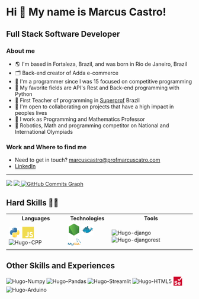 # Hi 👋 My name is Marcus Castro!

## Full Stack Software Developer
  
 ### About me
 
 * 🌎 I'm based in Fortaleza, Brazil, and was born in Rio de Janeiro, Brazil
 * 🗂️ Back-end creator of Adda e-commerce
 * 🌱 I'm a programmer since I was 15 focused on competitive programming
 * 🧠 My favorite fields are API's Rest and Back-end programming with Python
 * 🥇 First Teacher of programming in [Superprof](https://www.superprof.com.br/medalhista-olimpiadas-internacionais-robotica-aprenda-programacao-para-alcancar-seu-proximo-nivel-maneira-clara-eficiente.html) Brazil 
 * 🤝 I'm open to collaborating on projects that have a high impact in peoples lives
 * 🚀 I work as Programming and Mathematics Professor
 * 🦾 Robotics, Math and programming competitor on National and International Olympiads

 ### Work and Where to find me
 
 * Need to get in touch? [marcuscastro@profmarcuscatro.com](marcuscastro@profmarcuscatro.com) 
 * [LinkedIn](https://www.linkedin.com/in/marcus-castroo/)


 
 <hr>
 
 <div style="align = center" >
<!--    <img height="140em" src="https://github-readme-stats.vercel.app/api?username=OMarcusCastro&show_icons=true&theme=tokyonight&include_all_commits=true&count_private=false&hide_border=true&hide_rank=true&hide=commits&custom_title=Stats"/> -->
   <img height="140em" src="https://github-readme-stats.vercel.app/api/top-langs/?username=OMarcusCastro&layout=compact&langs_count=7&theme=tokyonight&exclude_repo=beecrowd-solutions&hide_border=true&hide=makefile"/> 

  <a href="github.com/OMarcusCastro">
    <img height="250em" src="http://github-readme-streak-stats.herokuapp.com?user=OMarcusCastro&theme=tokyonight&hide_border=true&fire=FF00E9"/>
  </a>
  <a href="github.com/OMarcusCastro">
   <img height="260em" src="https://github-readme-activity-graph.vercel.app/graph?username=OMarcusCastro&theme=github&hide_border=true&bg_color=1A1B27&color=628FDA&line=2BAEAE&point=FE00E8&custom_title=Commits%20Graph" alt="GitHub Commits Graph" /> 
 </a>
</div>

## Hard Skills 🧑‍💻

<div style="display: inline_block; align = center">
  <table>
    <tr>
      <th> Languages </th>
      <th> Technologies </th>
     <th> Tools </th>
    </tr>
    <tr>
      <td>
        <img align="center" alt="Hugo-Python" height="32" src="https://raw.githubusercontent.com/devicons/devicon/master/icons/python/python-original.svg"> 
        <img align="center" alt="Hugo-JS" height="32" src="https://raw.githubusercontent.com/devicons/devicon/master/icons/javascript/javascript-plain.svg">
        <img align="center" alt="Hugo-CPP" height="32" src="https://user-images.githubusercontent.com/42747200/46140125-da084900-c26d-11e8-8ea7-c45ae6306309.png">
      </td>
      <td>
        <img align="center" alt="Hugo-NodeJs" height="32" src="https://raw.githubusercontent.com/devicons/devicon/master/icons/nodejs/nodejs-original.svg">
        <img align="center" alt="Hugo-Docker" height="32" src="https://raw.githubusercontent.com/devicons/devicon/master/icons/docker/docker-original.svg">
        <img align="center" alt="Hugo-MySQL" height="35" src="https://raw.githubusercontent.com/devicons/devicon/master/icons/mysql/mysql-original-wordmark.svg">
      </td>
     <td>
         <img align="center" alt="Hugo-django" height="30" src="https://icon.icepanel.io/Technology/svg/Django.svg">
         <img align="center" alt="Hugo-djangorest" height="40" src="https://icon.icepanel.io/Technology/svg/Django-REST.svg">
     </td>
    </tr>
 </table> 
 
  
</div>
 
 ## Other Skills and Experiences
 <span>

  <img align="center" alt="Hugo-Numpy" height="25" src="https://cdn.jsdelivr.net/gh/devicons/devicon/icons/numpy/numpy-original.svg" />
  <img align="center" alt="Hugo-Pandas" height="25" src="https://icon.icepanel.io/Technology/svg/Pandas.svg" />
  <img align="center" alt="Hugo-Streamlit" height="25" src="https://icon.icepanel.io/Technology/svg/Streamlit.svg" />
  <img align="center" alt="Hugo-HTML5" width="25" src="https://raw.githubusercontent.com/danielcranney/readme-generator/main/public/icons/skills/html5-colored.svg"/>
  <img align="center" alt="Hugo-Selenium" height="25" src="https://raw.githubusercontent.com/devicons/devicon/master/icons/selenium/selenium-original.svg">
  <img align="center" alt="Hugo-Arduino" height="25" src="https://cdn.jsdelivr.net/gh/devicons/devicon/icons/arduino/arduino-original.svg" />
 
</span>
